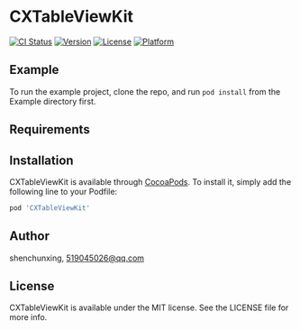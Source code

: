 # CXTableViewKit

[![CI Status](https://img.shields.io/travis/shenchunxing/CXTableViewKit.svg?style=flat)](https://travis-ci.org/shenchunxing/CXTableViewKit)
[![Version](https://img.shields.io/cocoapods/v/CXTableViewKit.svg?style=flat)](https://cocoapods.org/pods/CXTableViewKit)
[![License](https://img.shields.io/cocoapods/l/CXTableViewKit.svg?style=flat)](https://cocoapods.org/pods/CXTableViewKit)
[![Platform](https://img.shields.io/cocoapods/p/CXTableViewKit.svg?style=flat)](https://cocoapods.org/pods/CXTableViewKit)

## Example

To run the example project, clone the repo, and run `pod install` from the Example directory first.

## Requirements

## Installation

CXTableViewKit is available through [CocoaPods](https://cocoapods.org). To install
it, simply add the following line to your Podfile:

```ruby
pod 'CXTableViewKit'
```

## Author

shenchunxing, 519045026@qq.com

## License

CXTableViewKit is available under the MIT license. See the LICENSE file for more info.
